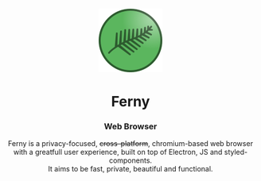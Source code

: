 <p align="center">
  <img src="/imgs/icon128.png">
 </p>
<h1 align="center">Ferny</h1>
<h3 align="center">Web Browser</h3>

<p align="center">
  Ferny is a privacy-focused, <strike>cross-platform</strike>, chromium-based web browser<br>
  with a greatfull user experience, built on top of Electron, JS and styled-components.<br>
  It aims to be fast, private, beautiful and functional.
</p>
